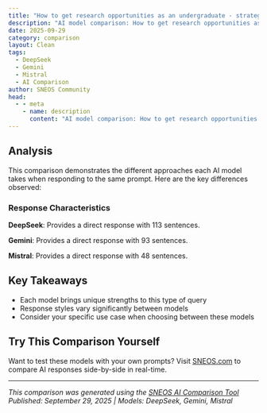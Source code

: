 ```yaml
---
title: "How to get research opportunities as an undergraduate - strategies that work"
description: "AI model comparison: How to get research opportunities as an undergraduate - strategies that work..."
date: 2025-09-29
category: comparison
layout: Clean
tags:
  - DeepSeek
  - Gemini
  - Mistral
  - AI Comparison
author: SNEOS Community
head:
  - - meta
    - name: description
      content: "AI model comparison: How to get research opportunities as an undergraduate - strategies that work..."
---
```


<ChatComparison
  title="How to get research opportunities as an undergraduate - strategies that work"
  prompt="How to get research opportunities as an undergraduate - strategies that work"
  :responses='{
    "DeepSeek": "Of course. This is one of the most impactful things an undergraduate can do for their academic and professional development. Here is a comprehensive guide with strategies that actually work, broken down from foundational steps to advanced tactics.\n\n### The Foundation: Prepare Yourself First\n\nYou can\u0027t just show up empty-handed. You need to demonstrate value.\n\n1.  **Build a Basic Foundation:**\n    *   **Do well in your classes,** especially those relevant to your field of interest. A strong GPA (e.g., 3.5\u002B) signals that you are a competent and serious student.\n    *   **Read the syllabus ahead.** Before approaching a professor, make sure you\u0027ve completed (or are enrolled in) the foundational courses they would expect.\n\n2.  **Develop a Targeted Interest:**\n    *   You don\u0027t need a fully-formed PhD thesis, but \u0022I\u0027m interested in biology\u0022 is too vague. Narrow it down. Are you interested in *neurodegenerative diseases*, *cancer immunology*, or *tropical plant ecology*?\n    *   **Do your homework.** Read a few recent papers from the labs you\u0027re interested in. You don\u0027t have to understand everything, but being able to reference their work is a massive advantage.\n\n3.  **Prepare Your \u0022Pitch\u0022 Materials:**\n    *   **Resume/CV:** Have a clean, professional, and honest resume. Highlight relevant coursework, technical skills (e.g., Python, MATLAB, lab techniques), and any prior projects.\n    *   **Unofficial Transcript:** Have it ready to attach to an email.\n\n---\n\n### Strategy 1: The Direct Approach (The Gold Standard)\n\nThis is the most common and effective method: contacting professors directly.\n\n**Step 1: Identify Potential Mentors.**\n*   **Scan Department Faculty Pages:** Look for professors whose research descriptions excite you.\n*   **Check Lab Websites:** These often have more detail on current projects and list current lab members.\n*   **Talk to TAs and Upperclassmen:** They are a goldmine of information on which professors are great mentors, which labs are actively taking undergraduates, and the lab\u0027s culture.\n\n**Step 2: Craft the Perfect Email.**\nThis is your most important tool. A bad email gets deleted; a good one gets a reply.\n\n*   **Subject Line:** Clear and direct.\n    *   Good: \u0022Undergraduate Research Opportunity Inquiry - [Your Name]\u0022\n    *   Better: \u0022Inquiry about Undergraduate Research in [Specific Research Area] - [Your Name]\u0022\n\n*   **Salutation:** \u0022Dear Professor [Last Name],\u0022 (Never \u0022Dr.\u0022 or \u0022Hey\u0022).\n\n*   **Body (2-3 short paragraphs):**\n    *   **Paragraph 1: Introduction \u0026 Specific Interest.**\n        *   Who you are (Year, Major).\n        *   *Specifically* mention one of their recent papers or a specific research project from their lab website. **This is critical.** Example: \u0022I was particularly fascinated by your 2023 paper in *Nature* on using CRISPR to target Alzheimer\u0027s-associated genes...\u0022\n    *   **Paragraph 2: What You Bring to the Table.**\n        *   Briefly mention relevant skills or coursework. \u0022Through my courses in Genetics and Molecular Biology, I\u0027ve gained experience with PCR and gel electrophoresis...\u0022\n        *   Express your motivation and what you hope to learn. \u0022I am eager to gain hands-on experience in a wet lab setting and contribute to your lab\u0027s work on [specific area].\u0022\n    *   **Paragraph 3: The \u0022Ask.\u0022**\n        *   Be clear and low-pressure. \u0022I was wondering if you might have any availability for an undergraduate researcher to join your lab for the [Spring/Fall] semester. I would be grateful for the opportunity to meet with you briefly to discuss your research and any potential opportunities.\u0022\n\n*   **Closing:**\n    *   \u0022Sincerely,\u0022 or \u0022Best regards,\u0022\n    *   [Your Full Name]\n    *   [Your Student ID]\n    *   [Attach your Resume and Unofficial Transcript]\n\n**Step 3: Follow Up and Prepare for the Meeting.**\n*   **Follow Up:** If you don\u0027t hear back in 1-2 weeks, send a *single*, polite follow-up email.\n*   **The Meeting:** If they agree to meet, treat it like an interview.\n    *   Re-read their work.\n    *   Prepare thoughtful questions about their research.\n    *   Be ready to talk about your academic interests and goals.\n    *   Be honest about your time commitment (e.g., 8-10 hours per week).\n\n---\n\n### Strategy 2: The Institutional Pathway\n\nLeverage the formal programs and people at your university.\n\n*   **Formal Undergraduate Research Programs:** Many universities have centralized offices (e.g., \u0022Office of Undergraduate Research\u0022) or specific programs that match students with faculty. These often provide funding or course credit.\n*   **Course-Based Research:** Look for courses with titles like \u0022Research Seminar,\u0022 \u0022Independent Study,\u0022 or \u0022Directed Research.\u0022 These are often the easiest ways to get formal credit for research.\n*   **Work-Study:** If you have a work-study award, some labs hire undergraduates through this program. It\u0027s a win-win: you get paid, and they get cheap labor.\n*   **Honors Theses:** If your major/department offers an honors track, it almost always requires a research thesis, which guarantees you a research position.\n\n---\n\n### Strategy 3: The Network-Driven Approach\n\nSometimes it\u0027s not what you know, but who you know.\n\n*   **Leverage Your Professors:** Go to office hours for a class you\u0027re doing well in and are interested in. At the end, ask: \u0022I\u0027m really fascinated by the material from this unit on [topic]. Do you have any advice for an undergraduate looking to get involved in research in this area?\u0022 They might invite you to join their lab or refer you to a colleague.\n*   **Talk to Graduate Students and Postdocs:** They are often the ones directly managing undergraduates. They can be powerful advocates. Express your interest and ask if they know of any openings.\n*   **Join Student Clubs:** Clubs like Engineers Without Borders, Neuroscience Society, or Pre-Med clubs often have connections to research labs and host talks by faculty.\n\n---\n\n### Strategy 4: The \u0022Foot in the Door\u0022 Tactic\n\nIf you\u0027re struggling with the direct approach, get creative.\n\n*   **Start as a Volunteer:** Offer to volunteer for just 3-5 hours a week doing basic tasks (washing glassware, data entry, coding simple scripts). This gets you into the lab environment and allows you to prove your work ethic.\n*   **Apply for \u0022Research Assistant\u0022 Positions:** Some labs post formal job listings for undergraduates to do more mundane work. This is a fantastic way to get your foot in the door and then transition to a more independent project.\n\n---\n\n### What to Do When You Get the Opportunity\n\nOnce you\u0027re in, the real work begins.\n\n1.  **Be Proactive and Reliable:** Show up on time, do what you say you\u0027ll do, and take meticulous notes. Reliability is the #1 thing professors look for.\n2.  **Be Curious:** Ask questions (at appropriate times). Try to understand the \u0022why\u0022 behind the protocols, not just the \u0022how.\u0022\n3.  **Embrace the Grunt Work:** Everyone starts with repetitive tasks. Do them well and without complaint. This builds trust.\n4.  **Communicate:** If you make a mistake (you will), tell your supervisor immediately. If you\u0027re confused, ask for clarification.\n\n### Summary: Key Takeaways for Success\n\n*   **Start Early:** Don\u0027t wait until your senior year. Sophomore and junior years are ideal.\n*   **Be Specific:** Generic emails are ignored. Tailor your message to the professor\u0027s specific research.\n*   **Be Professional:** Your communication should be formal, polite, and error-free.\n*   **Be Persistent, Not Annoying:** Follow up once, but know when to move on.\n*   **Don\u0027t Take Rejection Personally:** A \u0022no\u0022 is almost never about you personally. Labs are often full, funding is tight, or the professor is too busy. Thank them for their time and ask another professor.\n\nGetting undergraduate research is a process that requires preparation, strategy, and persistence. By following these steps, you dramatically increase your chances of landing a valuable research experience.",
    "Gemini": "Getting research opportunities as an undergraduate can significantly enhance your academic profile, provide valuable experience, and open doors to future career paths. Here\u0027s a breakdown of effective strategies:\n\n**I. Laying the Groundwork:**\n\n*   **Excel in Your Courses:** This is the foundation. Strong grades, especially in relevant courses, demonstrate your aptitude and commitment to learning. Focus on understanding the core concepts, not just memorizing facts.\n*   **Identify Your Interests:** What topics genuinely excite you? Research is time-consuming and demanding. Finding an area you\u0027re passionate about will make the process more rewarding and sustainable.\n*   **Develop Relevant Skills:**\n    *   **Technical Skills:** Depending on your field, this could include programming (Python, R, Matlab), data analysis, lab techniques, statistical software, or specific equipment handling.\n    *   **Soft Skills:** Communication, critical thinking, problem-solving, teamwork, and time management are crucial for success in any research environment.\n*   **Build a Solid Resume/CV:**  Highlight your academic achievements, relevant coursework, skills, and any previous experience (even if it\u0027s not directly research-related).  Include your GPA and any relevant extracurricular activities. Tailor it to each opportunity you apply for.\n*   **Craft a Compelling Cover Letter/Email:**  Express your genuine interest in the research area and the specific lab/professor\u0027s work. Explain why you are a good fit and how your skills and experience align with their needs. Proofread carefully!\n\n**II. Finding and Securing Opportunities:**\n\n*   **Talk to Your Professors:**\n    *   **Office Hours:**  Visit professors during office hours to discuss course material, ask questions about their research, and express your interest in getting involved.  This is the most direct and effective approach.\n    *   **Identify Potential Mentors:**  Look for professors whose research aligns with your interests. Read their publications to familiarize yourself with their work.\n    *   **Directly Ask:** Politely inquire if they have any open positions in their lab or know of any other research opportunities on campus.\n    *   **Be Prepared:** Come prepared with specific questions and show that you\u0027ve done your homework.\n\n*   **Explore Department Websites and Announcements:**\n    *   **University Research Websites:**  Many universities have websites dedicated to undergraduate research opportunities, including listings of available positions and funding programs.\n    *   **Departmental Websites:** Check the websites of departments related to your field of interest. They often have sections dedicated to research opportunities or announcements.\n    *   **Email Lists/Newsletters:**  Subscribe to relevant departmental email lists or newsletters to stay informed about new opportunities.\n    *   **Bulletin Boards:**  Sometimes, physical bulletin boards around campus, especially in relevant departments, will have postings for research positions.\n\n*   **Leverage Your University\u0027s Resources:**\n    *   **Undergraduate Research Office:** Most universities have an office dedicated to supporting undergraduate research. They can provide guidance, resources, and funding opportunities.\n    *   **Career Services:**  Career services can help you with resume/CV writing, cover letter writing, and interview skills, which are essential for securing a research position.\n    *   **Mentoring Programs:**  Some universities offer mentoring programs that connect undergraduates with faculty mentors who can provide guidance and support.\n\n*   **Networking:**\n    *   **Conferences:** Attend conferences in your field, even if just as an observer.  This is a great way to learn about current research and network with researchers.\n    *   **Talk to Upperclassmen:**  Upperclassmen who have research experience can provide valuable insights and advice.\n    *   **Professional Organizations:**  Join professional organizations in your field.  They often have student chapters and offer networking opportunities.\n    *   **Alumni Networks:** Connect with alumni who work in research-related fields.\n\n*   **Cold Emailing:**\n    *   **Identify Potential Mentors:** Research professors whose work aligns with your interests.\n    *   **Craft a Personalized Email:**  Clearly express your interest in their research and explain why you are a good fit.  Highlight your relevant skills and experience.\n    *   **Be Polite and Professional:**  Keep your email concise and respectful. Proofread carefully.\n    *   **Follow Up:**  If you don\u0027t hear back within a week or two, send a polite follow-up email.\n\n*   **Consider Summer Research Programs (REUs):**\n    *   **REUs (Research Experiences for Undergraduates):**  These are intensive summer research programs offered by universities and government agencies (e.g., NSF, NIH).  They provide a structured research experience with faculty mentors and often include stipends, housing, and travel expenses.\n    *   **NSF REU Site Directory:**  The National Science Foundation (NSF) has a directory of REU sites across various disciplines.\n    *   **NIH Summer Internship Program:** The National Institutes of Health (NIH) offers summer internships for undergraduate students.\n    *   **Other Summer Programs:**  Many other universities and research institutions offer summer research programs for undergraduates.  Search online for opportunities in your field of interest.\n\n*   **Look Beyond Your University:**\n    *   **Research Hospitals and Institutes:**  Many research hospitals and institutes offer research opportunities for undergraduates.\n    *   **Government Labs:**  Consider internships at government labs, such as those run by the Department of Energy (DOE) or the Environmental Protection Agency (EPA).\n    *   **Industry:**  Some companies offer internships in research and development (R\u0026D) departments.\n\n**III. Making a Strong Impression:**\n\n*   **Be Enthusiastic and Proactive:**  Show genuine interest in the research and be willing to take initiative.\n*   **Be Reliable and Responsible:**  Meet deadlines, attend meetings on time, and follow through on your commitments.\n*   **Be a Good Team Player:**  Research is often a collaborative effort.  Be willing to work with others and contribute to the team.\n*   **Ask Questions:**  Don\u0027t be afraid to ask questions when you don\u0027t understand something.  It shows that you\u0027re engaged and eager to learn.\n*   **Be Open to Learning:**  Research is a learning process. Be willing to learn new skills and techniques.\n*   **Seek Feedback:**  Ask your mentor for feedback on your work and use it to improve.\n\n**IV. What to Expect and Considerations:**\n\n*   **Unpaid vs. Paid Opportunities:** Many undergraduate research positions are unpaid, especially initially. Some may offer stipends or course credit. Weigh the value of the experience against your financial needs.\n*   **Time Commitment:** Be realistic about the time commitment required for research. It can range from a few hours per week to a full-time summer commitment.\n*   **It Takes Time and Effort:** Don\u0027t get discouraged if you don\u0027t get a research opportunity right away. Keep applying and networking.\n*   **Start Early:** The earlier you start looking, the more opportunities you\u0027ll have. Ideally, start looking in your freshman or sophomore year.\n*   **Be Patient and Persistent:** Finding a research opportunity can take time and effort. Don\u0027t give up!\n\n**Example Email for Cold Emailing a Professor:**\n\nSubject: Undergraduate Research Interest - [Your Name]\n\nDear Professor [Professor\u0027s Last Name],\n\nMy name is [Your Name], and I am a [Year] majoring in [Your Major] at [Your University]. I am writing to express my strong interest in your research on [Specific Research Area, Mention a specific publication or aspect of their work that interests you.  Shows you\u0027ve done your research]. I recently read your paper on [Paper Title] and found your findings on [Specific aspect] particularly compelling.\n\nIn my [Course Name] course, I gained experience with [Relevant skill, e.g., Python programming, data analysis, lab technique]. I am also proficient in [List other relevant skills]. I am eager to apply my skills and learn more about [Research area] in a research setting.\n\nI am available to work [Number] hours per week during the [Semester/Summer]. I have attached my resume for your review.\n\nWould you be available for a brief meeting to discuss potential research opportunities in your lab?\n\nThank you for your time and consideration.\n\nSincerely,\n\n[Your Name]\n[Your Email Address]\n[Your Phone Number (Optional)]\n\nBy following these strategies, you can significantly increase your chances of finding and securing valuable research opportunities as an undergraduate. Good luck!\n",
    "Mistral": "Getting research opportunities as an undergraduate can significantly enhance your academic experience and future career prospects. Here are some effective strategies to help you secure research opportunities:\n\n### 1. **Identify Your Interests**\n   - **Choose a Field:** Determine which areas of research interest you the most. This will help you focus your efforts and make a stronger case for why you want to be involved.\n   - **Read Up:** Stay updated on the latest research in your field by reading academic journals, attending seminars, and following relevant conferences.\n\n### 2. **Build Relationships with Faculty**\n   - **Attend Office Hours:** Regularly visit professors during their office hours to discuss your interests and ask about potential research opportunities.\n   - **Take Relevant Courses:** Enroll in courses taught by professors who are actively involved in research. This can give you a chance to demonstrate your skills and enthusiasm.\n   - **Join Research Groups:** Look for research groups or labs on campus and express your interest in joining.\n\n### 3. **Leverage Campus Resources**\n   - **Research Programs:** Many universities have undergraduate research programs or fellowships. Check with your academic advisor or the office of undergraduate research.\n   - **Work-Study Programs:** Some universities offer work-study positions that involve research. These can be a great way to get paid while gaining experience.\n   - **Honors Programs:** If your university has an honors program, it often includes research opportunities.\n\n### 4. **Network Effectively**\n   - **Join Clubs and Societies:** Participate in academic clubs, societies, and student chapters of professional organizations. These can provide networking opportunities and information about research projects.\n   - **Attend Conferences:** Attend academic conferences and workshops. These events can help you meet researchers and learn about ongoing projects.\n   - **LinkedIn:** Use professional networking sites like LinkedIn to connect with researchers and professors in your field.\n\n### 5. **Develop Relevant Skills**\n   - **Lab Techniques:** If you\u0027re in a scientific field, familiarize yourself with common lab techniques and equipment.\n   - **Data Analysis:** Learn statistical analysis and data visualization tools.\n   - **Writing Skills:** Improve your academic writing skills, as they are crucial for research.\n\n### 6. **Apply for Internships**\n   - **Research Internships:** Look for internships specifically focused on research. These can be found through your university\u0027s career services, online job boards, or directly through research institutions.\n   - **Summer Programs:** Many universities and research institutions offer summer research programs for undergraduates.\n\n### 7. **Create a Strong Application**\n   - **Resume/CV:** Tailor your resume or CV to highlight relevant coursework, skills, and any previous research experience.\n   - **Cover Letter:** Write a compelling cover letter explaining your interest in the research project and how you can contribute.\n   - **Recommendations:** Secure strong letters of recommendation from professors who know your work well.\n\n### 8. **Be Proactive**\n   - **Cold Emails:** Don\u2019t hesitate to send polite, well-crafted emails to professors or researchers whose work interests you. Be specific about why you are interested in their research and how you can contribute.\n   - **Follow Up:** If you don\u2019t hear back immediately, follow up politely. Persistence can pay off.\n\n### 9. **Seek Mentorship**\n   - **Find a Mentor:** Look for a faculty member or graduate student who can mentor you. Mentors can provide guidance, opportunities, and valuable feedback.\n   - **Mentorship Programs:** Some universities have formal mentorship programs that pair undergraduates with faculty or graduate students.\n\n### 10. **Stay Organized**\n   - **Track Applications:** Keep a record of all the applications you submit, including deadlines and follow-up dates.\n   - **Follow Through:** If you secure a research opportunity, make sure to follow through with your commitments and deliver high-quality work.\n\nBy following these strategies, you can increase your chances of securing valuable research opportunities as an undergraduate. Good luck!"
  }'
  published-date="16:28"
/>

## Analysis

This comparison demonstrates the different approaches each AI model takes when responding to the same prompt. Here are the key differences observed:

### Response Characteristics

**DeepSeek**: Provides a direct response with 113 sentences. 

**Gemini**: Provides a direct response with 93 sentences. 

**Mistral**: Provides a direct response with 48 sentences. 

## Key Takeaways

- Each model brings unique strengths to this type of query
- Response styles vary significantly between models
- Consider your specific use case when choosing between these models

## Try This Comparison Yourself

Want to test these models with your own prompts? Visit [SNEOS.com](https://sneos.com) to compare AI responses side-by-side in real-time.

---

*This comparison was generated using the [SNEOS AI Comparison Tool](https://sneos.com)*
*Published: September 29, 2025 | Models: DeepSeek, Gemini, Mistral*
